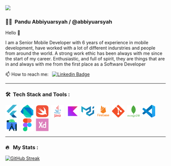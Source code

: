 
<img src="https://media.giphy.com/media/v1.Y2lkPTc5MGI3NjExNjU1MTk4ZTczMTU4NTBlYjMzZDliOGUwMjI3ZTBiNDM4ZWZkZjZjMCZlcD12MV9pbnRlcm5hbF9naWZzX2dpZklkJmN0PXM/fkZukR450RQ1qnGaq9/giphy.gif" width="100"/>

### :man_technologist: &nbsp;Pandu Abbiyuarsyah / @abbiyuarsyah

Hello 👋

I am a Senior Mobile Developer with 6 years of experience in mobile development, have worked with a lot of different indurstries and people from around the world. A strong work ethic has been always with me since the start of my career. Enthusiastic, and full of spirit, they are things that are in and always with me from the first place as a Software Developer

📫 How to reach me: &nbsp; [![Linkedin Badge](https://img.shields.io/badge/-abbiyuarsyah-blue?style=flat&logo=Linkedin&logoColor=white)](https://www.linkedin.com/in/pandu-abbniyuarsyah)

---

### 🛠 &nbsp;Tech Stack and Tools :

<p>
<img src="https://github.com/devicons/devicon/blob/master/icons/flutter/flutter-original.svg" title="Flutter" alt="Flutter" width="40" height="40"/>&nbsp;
<img src="https://github.com/devicons/devicon/blob/master/icons/dart/dart-original.svg" title="Flutter" alt="Flutter" width="40" height="40"/>&nbsp;
<img src="https://github.com/devicons/devicon/blob/master/icons/swift/swift-original.svg" title="Flutter" alt="Flutter" width="40" height="40"/>&nbsp;
<img src="https://github.com/devicons/devicon/blob/master/icons/java/java-original-wordmark.svg" title="Java" alt="Java" width="40" height="40"/>&nbsp;
<img src="https://github.com/devicons/devicon/blob/master/icons/kotlin/kotlin-original.svg" title="Flutter" alt="Flutter" width="40" height="40"/>&nbsp;
<img src="https://github.com/devicons/devicon/blob/master/icons/materialui/materialui-original.svg" title="Material UI" alt="Material UI" width="40" height="40"/>&nbsp;
<img src="https://github.com/devicons/devicon/blob/master/icons/firebase/firebase-plain-wordmark.svg" title="Firebase" alt="Firebase" width="40" height="40"/>&nbsp;
<img src="https://github.com/devicons/devicon/blob/master/icons/git/git-original.svg" title="Git" **alt="Git" width="40" height="40"/>&nbsp;
<img src="https://github.com/devicons/devicon/blob/master/icons/mongodb/mongodb-plain-wordmark.svg" title="Git" **alt="Git" width="40" height="40"/>&nbsp;
<img src="https://github.com/devicons/devicon/blob/master/icons/vscode/vscode-original.svg" title="VS Code" alt="VS Code" width="40" height="40"/>&nbsp; 
<img src="https://github.com/devicons/devicon/blob/master/icons/androidstudio/androidstudio-original.svg" title="Android Studio" alt="Android Studio" width="40" height="40"/>&nbsp; 
<img src="https://github.com/devicons/devicon/blob/master/icons/figma/figma-original.svg" title="Figma" alt="Figma" width="40" height="40"/>&nbsp; 
<img src="https://github.com/devicons/devicon/blob/master/icons/xd/xd-plain.svg" title="Adobe XD" alt="Adobe XD" width="40" height="40"/>&nbsp; 
</p>

---

### 🔥 &nbsp; My Stats :
[![GitHub Streak](http://github-readme-streak-stats.herokuapp.com?user=abbiyuarsyah&theme=dark&background=000000)](https://git.io/streak-stats)

